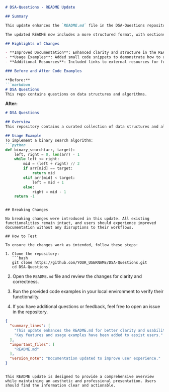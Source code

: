 ```markdown
# DSA-Questions - README Update

## Summary

This update enhances the `README.md` file in the DSA-Questions repository to provide clearer documentation, improve navigability, and better showcase the project's purpose and usage. The changes aim to assist users in understanding the data structures and algorithms questions available in this repository, ultimately aiding their learning and interview preparation.

The updated README now includes a more structured format, with sections that highlight key features, usage examples, and additional resources. This will help users quickly grasp the content and functionality of the repository, ensuring they can make the best use of the available resources.

## Highlights of Changes

- **Improved Documentation**: Enhanced clarity and structure in the README to make it more user-friendly.
- **Usage Examples**: Added small code snippets to demonstrate how to utilize various algorithms and data structures effectively.
- **Additional Resources**: Included links to external resources for further study and practice.

### Before and After Code Examples

**Before:**
```markdown
# DSA Questions
This repo contains questions on data structures and algorithms.
```

**After:**
```markdown
# DSA Questions

## Overview
This repository contains a curated collection of data structures and algorithms questions to help you prepare for technical interviews.

## Usage Example
To implement a binary search algorithm:
```python
def binary_search(arr, target):
    left, right = 0, len(arr) - 1
    while left <= right:
        mid = (left + right) // 2
        if arr[mid] == target:
            return mid
        elif arr[mid] < target:
            left = mid + 1
        else:
            right = mid - 1
    return -1
```
```

## Breaking Changes

No breaking changes were introduced in this update. All existing functionalities remain intact, and users should experience improved documentation without any disruptions to their workflows.

## How to Test

To ensure the changes work as intended, follow these steps:

1. Clone the repository:
   ```bash
   git clone https://github.com/YOUR_USERNAME/DSA-Questions.git
   cd DSA-Questions
   ```

2. Open the `README.md` file and review the changes for clarity and correctness.

3. Run the provided code examples in your local environment to verify their functionality.

4. If you have additional questions or feedback, feel free to open an issue in the repository.

```json
{
  "summary_lines": [
    "This update enhances the README.md for better clarity and usability.",
    "Key features and usage examples have been added to assist users."
  ],
  "important_files": [
    "README.md"
  ],
  "version_note": "Documentation updated to improve user experience."
}
```
```

This README update is designed to provide a comprehensive overview while maintaining an aesthetic and professional presentation. Users should find the information clear and actionable.